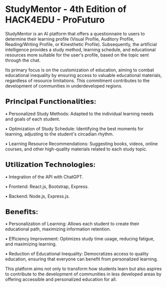 # StudyMentor - 4th Edition of HACK4EDU - ProFuturo

StudyMentor is an AI platform that offers a questionnaire to users to determine their learning profile (Visual Profile, Auditory Profile, Reading/Writing Profile, or Kinesthetic Profile). Subsequently, the artificial intelligence provides a study method, learning schedule, and educational resources more suitable for the user's profile, based on the topic sent through the chat.

Its primary focus is on the customization of education, aiming to combat educational inequality by ensuring access to valuable educational materials, regardless of resource limitations. This commitment contributes to the development of communities in underdeveloped regions.

## 𝗣𝗿𝗶𝗻𝗰𝗶𝗽𝗮𝗹 𝗙𝘂𝗻𝗰𝘁𝗶𝗼𝗻𝗮𝗹𝗶𝘁𝗶𝗲𝘀:

• Personalized Study Methods: Adapted to the individual learning needs and goals of each student.

• Optimization of Study Schedule: Identifying the best moments for learning, adjusting to the student's circadian rhythm.

• Learning Resource Recommendations: Suggesting books, videos, online courses, and other high-quality materials related to each study topic.

## 𝗨𝘁𝗶𝗹𝗶𝘇𝗮𝘁𝗶𝗼𝗻 𝗧𝗲𝗰𝗵𝗻𝗼𝗹𝗼𝗴𝗶𝗲𝘀:

• Integration of the API with ChatGPT.

• Frontend: React.js, Bootstrap, Express.

• Backend: Node.js, Express.js.

## 𝗕𝗲𝗻𝗲𝗳𝗶𝘁𝘀:

• Personalization of Learning: Allows each student to create their educational path, maximizing information retention.

• Efficiency Improvement: Optimizes study time usage, reducing fatigue, and maximizing learning.

• Reduction of Educational Inequality: Democratizes access to quality education, ensuring that everyone can benefit from personalized learning.

This platform aims not only to transform how students learn but also aspires to contribute to the development of communities in less developed areas by offering accessible and personalized education for all.
